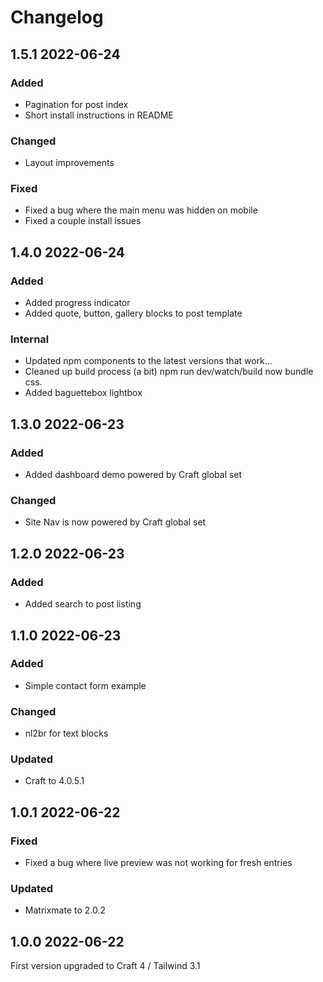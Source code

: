 # Changelog

## 1.5.1 2022-06-24

### Added

* Pagination for post index
* Short install instructions in README

### Changed

* Layout improvements

### Fixed

* Fixed a bug where the main menu was hidden on mobile
* Fixed a couple install issues

## 1.4.0 2022-06-24

### Added

* Added progress indicator
* Added quote, button, gallery blocks to post template

### Internal

* Updated npm components to the latest versions that work...
* Cleaned up build process (a bit) npm run dev/watch/build now bundle css.
* Added baguettebox lightbox

## 1.3.0 2022-06-23

### Added

* Added dashboard demo powered by Craft global set

### Changed

* Site Nav is now powered by Craft global set

## 1.2.0 2022-06-23

### Added

* Added search to post listing

## 1.1.0 2022-06-23

### Added
* Simple contact form example

### Changed
* nl2br for text blocks

### Updated
* Craft to 4.0.5.1

## 1.0.1 2022-06-22

### Fixed

* Fixed a bug where live preview was not working for fresh entries

### Updated
* Matrixmate to 2.0.2

## 1.0.0 2022-06-22

First version upgraded to Craft 4 / Tailwind 3.1

